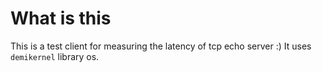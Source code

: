 # What is this

This is a test client for measuring the latency of tcp echo server :)
It uses `demikernel` library os.
